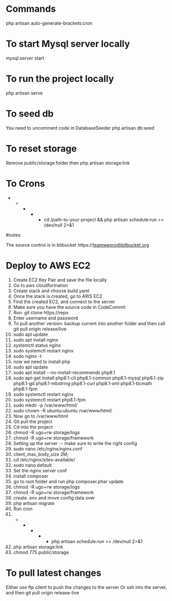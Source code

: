 # Commands
php artisan auto-generate-brackets:cron

# To start Mysql server locally
mysql.server start

# To run the project locally
php artisan serve


# To seed db
You need to uncomment code in DatabaseSeeder
php artisan db:seed


# To reset storage
Remove public/storage folder then
php artisan storage:link

# To Crons
* * * * * cd /path-to-your-project && php artisan schedule:run >> /dev/null 2>&1

#notes

The source control is in bitbucket
https://teamwepro@bitbucket.org


# Deploy to AWS EC2
1. Create EC2 Key Pair and save the file locally
2. Go to aws cloudformation
3. Create stack and choose build.yaml
4. Once the stack is created, go to AWS EC2
5. Find the created EC2, and connect to the server
6. Make sure you have the source code in CodeCommit
7. Run: git clone https://repo
8. Enter username and password
9. To pull another version: backup current into another folder and then call
   git pull origin release/live
10. sudo apt update
11. sudo apt install nginx
12. systemctl status nginx
13. sudo systemctl restart nginx
14. sudo nginx -t
15. now we need to install php
16. sudo apt update
17. sudo apt install --no-install-recommends php8.1
18. sudo apt-get install php8.1-cli php8.1-common php8.1-mysql php8.1-zip php8.1-gd php8.1-mbstring php8.1-curl php8.1-xml php8.1-bcmath php8.1-fpm
19. sudo systemctl restart nginx
20. sudo systemctl restart php8.1-fpm
21. sudo mkdir -p /var/www/html/
22. sudo chown -R ubuntu:ubuntu /var/www/html/
23. Now go to /var/www/html
24. Git pull the project
25. Cd into the project
26. chmod -R ugo+rw storage/logs
27. chmod -R ugo+rw storage/framework
28. Setting up the server -- make sure to write the right config
29. sudo nano /etc/nginx/nginx.conf
30. client_max_body_size 2M;
29. cd /etc/nginx/sites-available/
30. sudo nano default
31. Set the nginx server conf
32. install composer
33. go to root folder and run  php composer.phar update
34. chmod -R ugo+rw storage/logs
35. chmod -R ugo+rw storage/framework
36. create .env and move config data over
37. php artisan migrate
38. Run cron
39. * * * * * php artisan schedule:run >> /dev/null 2>&1
40. php artisan storage:link
41. chmod 775 public/storage

# To pull latest changes 
Either use ftp client to push the changes to the server
Or ssh into the server, and then 
git pull origin release-live
